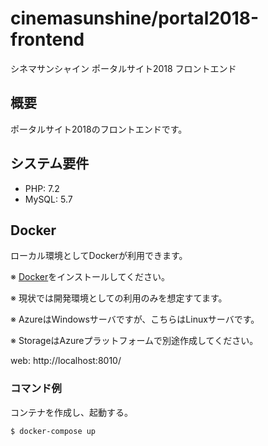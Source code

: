 # cinemasunshine/portal2018-frontend

シネマサンシャイン ポータルサイト2018 フロントエンド

## 概要

ポータルサイト2018のフロントエンドです。

## システム要件

- PHP: 7.2
- MySQL: 5.7

## Docker

ローカル環境としてDockerが利用できます。

※ [Docker](https://www.docker.com/)をインストールしてください。

※ 現状では開発環境としての利用のみを想定すてます。

※ AzureはWindowsサーバですが、こちらはLinuxサーバです。

※ StorageはAzureプラットフォームで別途作成してください。

web: http://localhost:8010/

### コマンド例

コンテナを作成し、起動する。

```sh
$ docker-compose up
```

